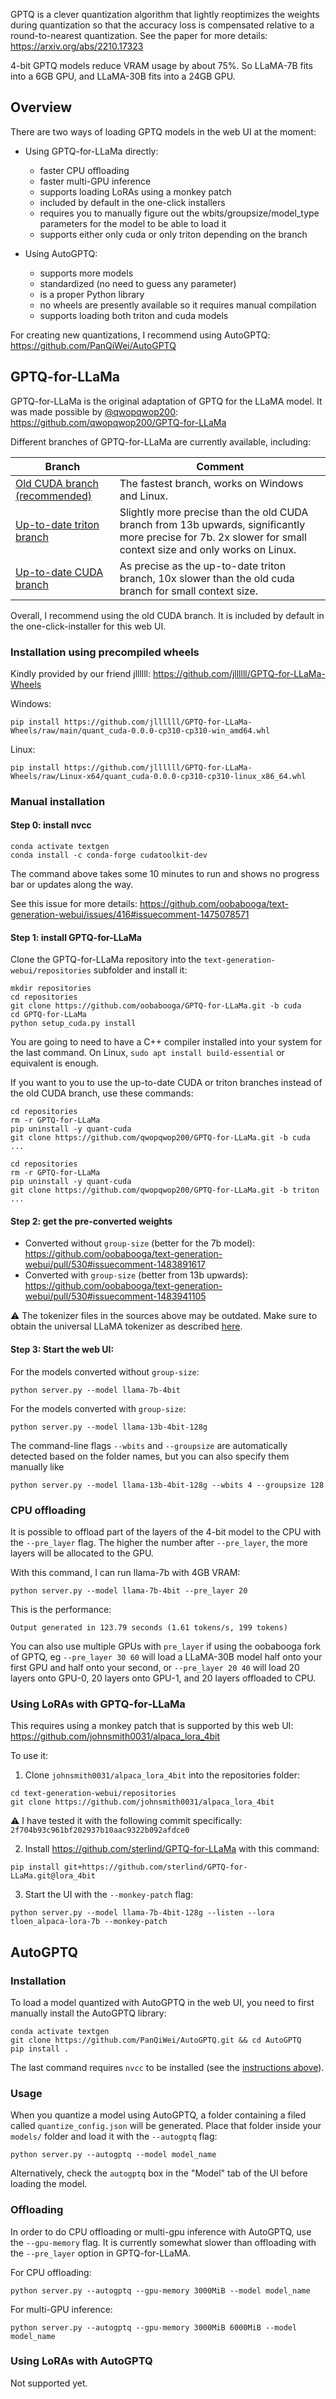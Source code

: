 GPTQ is a clever quantization algorithm that lightly reoptimizes the weights during quantization so that the accuracy loss is compensated relative to a round-to-nearest quantization. See the paper for more details: https://arxiv.org/abs/2210.17323

4-bit GPTQ models reduce VRAM usage by about 75%. So LLaMA-7B fits into a 6GB GPU, and LLaMA-30B fits into a 24GB GPU.

## Overview

There are two ways of loading GPTQ models in the web UI at the moment:

* Using GPTQ-for-LLaMa directly:
  * faster CPU offloading
  * faster multi-GPU inference
  * supports loading LoRAs using a monkey patch
  * included by default in the one-click installers
  * requires you to manually figure out the wbits/groupsize/model_type parameters for the model to be able to load it
  * supports either only cuda or only triton depending on the branch

* Using AutoGPTQ:
  * supports more models
  * standardized (no need to guess any parameter)
  * is a proper Python library
  * no wheels are presently available so it requires manual compilation
  * supports loading both triton and cuda models

For creating new quantizations, I recommend using AutoGPTQ: https://github.com/PanQiWei/AutoGPTQ

## GPTQ-for-LLaMa

GPTQ-for-LLaMa is the original adaptation of GPTQ for the LLaMA model. It was made possible by [@qwopqwop200](https://github.com/qwopqwop200/GPTQ-for-LLaMa): https://github.com/qwopqwop200/GPTQ-for-LLaMa

Different branches of GPTQ-for-LLaMa are currently available, including:

| Branch | Comment |
|----|----|
| [Old CUDA branch (recommended)](https://github.com/oobabooga/GPTQ-for-LLaMa/) | The fastest branch, works on Windows and Linux. |
| [Up-to-date triton branch](https://github.com/qwopqwop200/GPTQ-for-LLaMa) | Slightly more precise than the old CUDA branch from 13b upwards, significantly more precise for 7b. 2x slower for small context size and only works on Linux. |
| [Up-to-date CUDA branch](https://github.com/qwopqwop200/GPTQ-for-LLaMa/tree/cuda) | As precise as the up-to-date triton branch, 10x slower than the old cuda branch for small context size. |

Overall, I recommend using the old CUDA branch. It is included by default in the one-click-installer for this web UI.

### Installation using precompiled wheels

Kindly provided by our friend jllllll: https://github.com/jllllll/GPTQ-for-LLaMa-Wheels

Windows:

```
pip install https://github.com/jllllll/GPTQ-for-LLaMa-Wheels/raw/main/quant_cuda-0.0.0-cp310-cp310-win_amd64.whl
```

Linux:

```
pip install https://github.com/jllllll/GPTQ-for-LLaMa-Wheels/raw/Linux-x64/quant_cuda-0.0.0-cp310-cp310-linux_x86_64.whl
```


### Manual installation

#### Step 0: install nvcc

```
conda activate textgen
conda install -c conda-forge cudatoolkit-dev
```

The command above takes some 10 minutes to run and shows no progress bar or updates along the way.

See this issue for more details: https://github.com/oobabooga/text-generation-webui/issues/416#issuecomment-1475078571

#### Step 1: install GPTQ-for-LLaMa

Clone the GPTQ-for-LLaMa repository into the `text-generation-webui/repositories` subfolder and install it:

```
mkdir repositories
cd repositories
git clone https://github.com/oobabooga/GPTQ-for-LLaMa.git -b cuda
cd GPTQ-for-LLaMa
python setup_cuda.py install
```

You are going to need to have a C++ compiler installed into your system for the last command. On Linux, `sudo apt install build-essential` or equivalent is enough.

If you want to you to use the up-to-date CUDA or triton branches instead of the old CUDA branch, use these commands:

```
cd repositories
rm -r GPTQ-for-LLaMa
pip uninstall -y quant-cuda
git clone https://github.com/qwopqwop200/GPTQ-for-LLaMa.git -b cuda
...
```

```
cd repositories
rm -r GPTQ-for-LLaMa
pip uninstall -y quant-cuda
git clone https://github.com/qwopqwop200/GPTQ-for-LLaMa.git -b triton
...
```

#### Step 2: get the pre-converted weights

* Converted without `group-size` (better for the 7b model): https://github.com/oobabooga/text-generation-webui/pull/530#issuecomment-1483891617
* Converted with `group-size` (better from 13b upwards): https://github.com/oobabooga/text-generation-webui/pull/530#issuecomment-1483941105 

⚠️ The tokenizer files in the sources above may be outdated. Make sure to obtain the universal LLaMA tokenizer as described [here](https://github.com/oobabooga/text-generation-webui/blob/main/docs/LLaMA-model.md#option-1-pre-converted-weights).

#### Step 3: Start the web UI:

For the models converted without `group-size`:

```
python server.py --model llama-7b-4bit 
```

For the models converted with `group-size`:

```
python server.py --model llama-13b-4bit-128g 
```

The command-line flags `--wbits` and `--groupsize` are automatically detected based on the folder names, but you can also specify them manually like 

```
python server.py --model llama-13b-4bit-128g --wbits 4 --groupsize 128
```

### CPU offloading

It is possible to offload part of the layers of the 4-bit model to the CPU with the `--pre_layer` flag. The higher the number after `--pre_layer`, the more layers will be allocated to the GPU.

With this command, I can run llama-7b with 4GB VRAM:

```
python server.py --model llama-7b-4bit --pre_layer 20
```

This is the performance:

```
Output generated in 123.79 seconds (1.61 tokens/s, 199 tokens)
```

You can also use multiple GPUs with `pre_layer` if using the oobabooga fork of GPTQ, eg `--pre_layer 30 60` will load a LLaMA-30B model half onto your first GPU and half onto your second, or `--pre_layer 20 40` will load 20 layers onto GPU-0, 20 layers onto GPU-1, and 20 layers offloaded to CPU.

### Using LoRAs with GPTQ-for-LLaMa

This requires using a monkey patch that is supported by this web UI: https://github.com/johnsmith0031/alpaca_lora_4bit

To use it:

1. Clone `johnsmith0031/alpaca_lora_4bit` into the repositories folder:

```
cd text-generation-webui/repositories
git clone https://github.com/johnsmith0031/alpaca_lora_4bit
```

⚠️  I have tested it with the following commit specifically: `2f704b93c961bf202937b10aac9322b092afdce0`

2. Install https://github.com/sterlind/GPTQ-for-LLaMa with this command:

```
pip install git+https://github.com/sterlind/GPTQ-for-LLaMa.git@lora_4bit
```

3. Start the UI with the `--monkey-patch` flag:

```
python server.py --model llama-7b-4bit-128g --listen --lora tloen_alpaca-lora-7b --monkey-patch
```

## AutoGPTQ

### Installation

To load a model quantized with AutoGPTQ in the web UI, you need to first manually install the AutoGPTQ library:

```
conda activate textgen
git clone https://github.com/PanQiWei/AutoGPTQ.git && cd AutoGPTQ
pip install .
```

The last command requires `nvcc` to be installed (see the [instructions above](https://github.com/oobabooga/text-generation-webui/blob/main/docs/GPTQ-models-(4-bit-mode).md#step-0-install-nvcc)).

### Usage

When you quantize a model using AutoGPTQ, a folder containing a filed called `quantize_config.json` will be generated. Place that folder inside your `models/` folder and load it with the `--autogptq` flag:

```
python server.py --autogptq --model model_name
```

Alternatively, check the `autogptq` box in the "Model" tab of the UI before loading the model.

### Offloading

In order to do CPU offloading or multi-gpu inference with AutoGPTQ, use the `--gpu-memory` flag. It is currently somewhat slower than offloading with the `--pre_layer` option in GPTQ-for-LLaMA.

For CPU offloading:

```
python server.py --autogptq --gpu-memory 3000MiB --model model_name
```

For multi-GPU inference:

```
python server.py --autogptq --gpu-memory 3000MiB 6000MiB --model model_name
```

### Using LoRAs with AutoGPTQ

Not supported yet.
